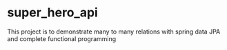 # super_hero_api
This project is to demonstrate many to many relations with spring data JPA and complete functional programming
